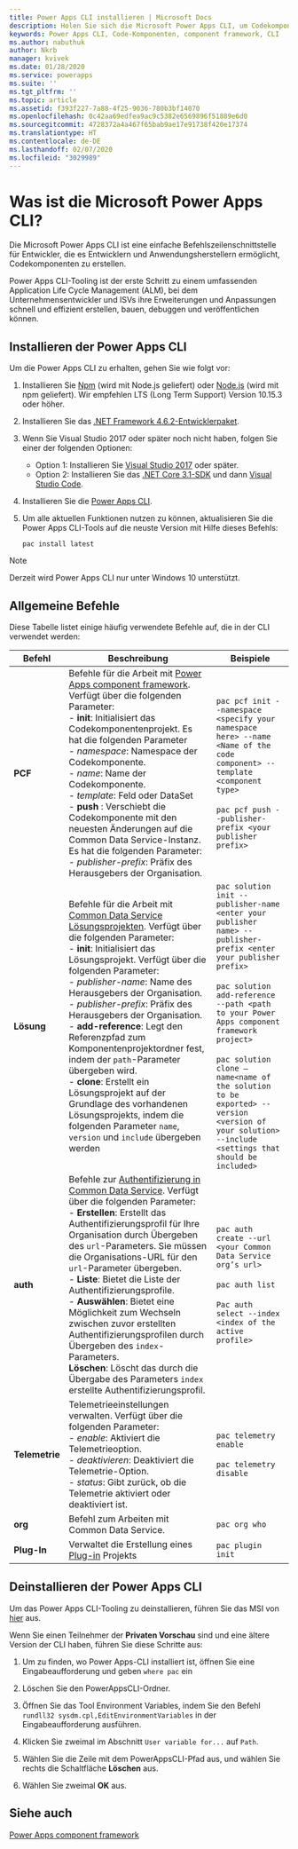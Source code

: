 ```yaml
---
title: Power Apps CLI installieren | Microsoft Docs
description: Holen Sie sich die Microsoft Power Apps CLI, um Codekomponenten mit dem Power Apps component framework zu erstellen, zu debuggen und bereitzustellen.
keywords: Power Apps CLI, Code-Komponenten, component framework, CLI
ms.author: nabuthuk
author: Nkrb
manager: kvivek
ms.date: 01/28/2020
ms.service: powerapps
ms.suite: ''
ms.tgt_pltfrm: ''
ms.topic: article
ms.assetid: f393f227-7a88-4f25-9036-780b3bf14070
ms.openlocfilehash: 0c42aa69edfea9ac9c5382e6569896f51889e6d0
ms.sourcegitcommit: 4728372a4a467f65bab9ae17e91738f420e17374
ms.translationtype: HT
ms.contentlocale: de-DE
ms.lasthandoff: 02/07/2020
ms.locfileid: "3029989"
---
```

# <a name="what-is-microsoft-power-apps-cli"></a>Was ist die Microsoft Power Apps CLI? 

Die Microsoft Power Apps CLI ist eine einfache Befehlszeilenschnittstelle für Entwickler, die es Entwicklern und Anwendungsherstellern ermöglicht, Codekomponenten zu erstellen. 

Power Apps CLI-Tooling ist der erste Schritt zu einem umfassenden Application Life Cycle Management (ALM), bei dem Unternehmensentwickler und ISVs ihre Erweiterungen und Anpassungen schnell und effizient erstellen, bauen, debuggen und veröffentlichen können.  

## <a name="install-power-apps-cli"></a>Installieren der Power Apps CLI

Um die Power Apps CLI zu erhalten, gehen Sie wie folgt vor:

1. Installieren Sie [Npm](https://www.npmjs.com/get-npm) (wird mit Node.js geliefert) oder [Node.js](https://nodejs.org/en/) (wird mit npm geliefert). Wir empfehlen LTS (Long Term Support) Version 10.15.3 oder höher.

1. Installieren Sie das [.NET Framework 4.6.2-Entwicklerpaket](https://dotnet.microsoft.com/download/dotnet-framework/net462). 

1. Wenn Sie Visual Studio 2017 oder später noch nicht haben, folgen Sie einer der folgenden Optionen:
   - Option 1: Installieren Sie [Visual Studio 2017](https://docs.microsoft.com/visualstudio/install/install-visual-studio?view=vs-2017) oder später.
   - Option 2: Installieren Sie das [.NET Core 3.1-SDK](https://dotnet.microsoft.com/download/dotnet-core/current) und dann [Visual Studio Code](https://code.visualstudio.com/Download).

1. Installieren Sie die [Power Apps CLI](https://aka.ms/PowerAppsCLI).

1. Um alle aktuellen Funktionen nutzen zu können, aktualisieren Sie die Power Apps CLI-Tools auf die neuste Version mit Hilfe dieses Befehls:

    ```CLI
    pac install latest
    ```

> [!NOTE]
> Derzeit wird Power Apps CLI nur unter Windows 10 unterstützt.

## <a name="common-commands"></a>Allgemeine Befehle

Diese Tabelle listet einige häufig verwendete Befehle auf, die in der CLI verwendet werden:

|Befehl|Beschreibung|Beispiele|
|------|-----------|--------|
|**PCF**|Befehle für die Arbeit mit [Power Apps component framework](/powerapps/developer/component-framework/overview). Verfügt über die folgenden Parameter: <br/> - **init**: Initialisiert das Codekomponentenprojekt. Es hat die folgenden Parameter <br/> - *namespace*: Namespace der Codekomponente. <br/> - *name*: Name der Codekomponente. <br/> - *template*: Feld oder DataSet <br/> - **push** : Verschiebt die Codekomponente mit den neuesten Änderungen auf die Common Data Service-Instanz. Es hat die folgenden Parameter: <br/> - *publisher-prefix*: Präfix des Herausgebers der Organisation.| `pac pcf init --namespace <specify your namespace here> --name <Name of the code component> --template <component type>` <br/> <br/> `pac pcf push --publisher-prefix <your publisher prefix>`|
|**Lösung**|Befehle für die Arbeit mit [Common Data Service Lösungsprojekten](/powerapps/maker/common-data-service/solutions-overview). Verfügt über die folgenden Parameter: <br/> - **init**: Initialisiert das Lösungsprojekt. Verfügt über die folgenden Parameter:<br/>  - *publisher-name*: Name des Herausgebers der Organisation. <br/>  - *publisher-prefix*: Präfix des Herausgebers der Organisation. <br/> - **add-reference**: Legt den Referenzpfad zum Komponentenprojektordner fest, indem der `path`-Parameter übergeben wird.<br/> - **clone**: Erstellt ein Lösungsprojekt auf der Grundlage des vorhandenen Lösungsprojekts, indem die folgenden Parameter `name`, `version` und `include` übergeben werden|`pac solution init --publisher-name <enter your publisher name> --publisher-prefix <enter your publisher prefix>` <br/><br/> `pac solution add-reference --path <path to your Power Apps component framework project>`<br/><br/> `pac solution clone –name<name of the solution to be exported> --version <version of your solution> --include <settings that should be included>`|
|**auth**|Befehle zur [Authentifizierung in Common Data Service](/powerapps/developer/component-framework/import-custom-controls#connecting-to-your-environment). Verfügt über die folgenden Parameter: <br/> - **Erstellen**: Erstellt das Authentifizierungsprofil für Ihre Organisation durch Übergeben des `url`-Parameters. Sie müssen die Organisations-URL für den `url`-Parameter übergeben. <br/> - **Liste**: Bietet die Liste der Authentifizierungsprofile. <br/> - **Auswählen**: Bietet eine Möglichkeit zum Wechseln zwischen zuvor erstellten Authentifizierungsprofilen durch Übergeben des `index`-Parameters.<br/>**Löschen**: Löscht das durch die Übergabe des Parameters `index` erstellte Authentifizierungsprofil.|`pac auth create --url <your Common Data Service org’s url>` <br/> <br/> `pac auth list` <br/><br/> `Pac auth select --index <index of the active profile>`|
|**Telemetrie**|Telemetrieeinstellungen verwalten. Verfügt über die folgenden Parameter: <br/>- *enable*: Aktiviert die Telemetrieoption.<br/> - *deaktivieren*: Deaktiviert die Telemetrie-Option.<br/> - *status*: Gibt zurück, ob die Telemetrie aktiviert oder deaktiviert ist.|`pac telemetry enable` <br/><br/> `pac telemetry disable`|
|**org**|Befehl zum Arbeiten mit Common Data Service.|`pac org who`|
|**Plug-In**|Verwaltet die Erstellung eines [Plug-in](/powerapps/developer/common-data-service/plug-ins) Projekts|`pac plugin init`|

## <a name="uninstall-power-apps-cli"></a>Deinstallieren der Power Apps CLI

Um das Power Apps CLI-Tooling zu deinstallieren, führen Sie das MSI von [hier](https://aka.ms/PowerAppsCLI) aus.

Wenn Sie einen Teilnehmer der **Privaten Vorschau** sind und eine ältere Version der CLI haben, führen Sie diese Schritte aus:

1. Um zu finden, wo Power Apps-CLI installiert ist, öffnen Sie eine Eingabeaufforderung und geben `where pac` ein

1. Löschen Sie den PowerAppsCLI-Ordner.

1. Öffnen Sie das Tool Environment Variables, indem Sie den Befehl `rundll32 sysdm.cpl,EditEnvironmentVariables` in der Eingabeaufforderung ausführen.

1. Klicken Sie zweimal im Abschnitt `User variable for...` auf `Path`.

1. Wählen Sie die Zeile mit dem PowerAppsCLI-Pfad aus, und wählen Sie rechts die Schaltfläche **Löschen** aus.

1. Wählen Sie zweimal **OK** aus.


## <a name="see-also"></a>Siehe auch

[Power Apps component framework](../component-framework/overview.md)